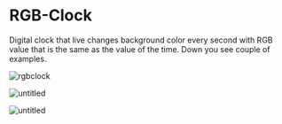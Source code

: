 # RGB-Clock

Digital clock that live changes background color every second with RGB value that is the same as the value of the time. 
Down you see couple of examples.

![rgbclock](https://user-images.githubusercontent.com/31318398/30811073-5d744466-a207-11e7-8ec7-7f05e9a7c9df.png)

![untitled](https://user-images.githubusercontent.com/31318398/31118583-39920196-a82e-11e7-8c13-7f39318fe77b.png)

![untitled](https://user-images.githubusercontent.com/31318398/31118712-a896141a-a82e-11e7-8007-633ac773f564.png)
